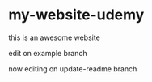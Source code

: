 # my-website-udemy

this is an awesome website

edit on example branch

now editing on update-readme branch
